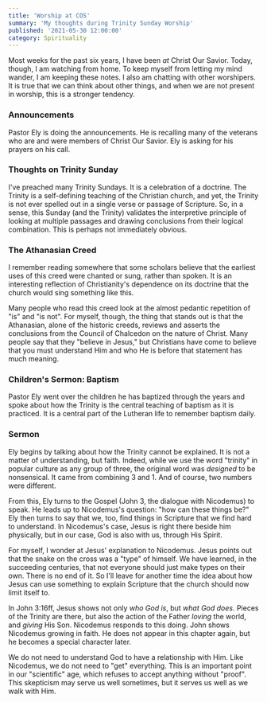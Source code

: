 ```yaml
---
title: 'Worship at COS'
summary: 'My thoughts during Trinity Sunday Worship'
published: '2021-05-30 12:00:00'
category: Spirituality
---
```

Most weeks for the past six years, I have been _at_ Christ Our Savior.  Today,
though, I am watching from home.  To keep myself from letting my mind wander,
I am keeping these notes.  I also am chatting with other worshipers.  It is true
that we can think about other things, and when we are not present in worship,
this is a stronger tendency.

### Announcements
Pastor Ely is doing the announcements.  He is recalling many of the veterans
who are and were members of Christ Our Savior.  Ely is asking for his prayers
on his call.

### Thoughts on Trinity Sunday

I've preached many Trinity Sundays. It is a celebration of a doctrine. The
Trinity is a self-defining teaching of the Christian church, and yet, the
Trinity is not ever spelled out in a single verse or passage of Scripture. So,
in a sense, this Sunday (and the Trinity) validates the interpretive principle
of looking at multiple passages and drawing conclusions from their logical
combination. This is perhaps not immediately obvious.

### The Athanasian Creed

I remember reading somewhere that some scholars believe that the earliest uses
of this creed were chanted or sung, rather than spoken. It is an interesting
reflection of Christianity's dependence on its doctrine that the church would
sing something like this.

Many people who read this creed look at the almost pedantic repetition of
"is" and "is not". For myself, though, the thing that stands out is that
the Athanasian, alone of the historic creeds, reviews and asserts the
conclusions from the Council of Chalcedon on the nature of Christ. Many people
say that they "believe in Jesus," but Christians have come to believe that you
must understand Him and who He is before that statement has much meaning.

### Children's Sermon:  Baptism
Pastor Ely went over the children he has baptized through the years and spoke
about how the Trinity is the central teaching of baptism as it is practiced.
It is a central part of the Lutheran life to remember baptism daily.

### Sermon
Ely begins by talking about how the Trinity cannot be explained. It is not a
matter of understanding, but faith. Indeed, while we use the word "trinity"
in popular culture as any group of three, the original word was _designed_ to be
nonsensical. It came from combining 3 and 1. And of course, two numbers were
different.

From this, Ely turns to the Gospel (John 3, the dialogue with Nicodemus) to
speak. He leads up to Nicodemus's question: "how can these things be?"  Ely then
turns to say that we, too, find things in Scripture that we find hard to
understand. In Nicodemus's case, Jesus is right there beside him physically, but
in our case, God is also with us, through His Spirit.

For myself, I wonder at Jesus' explanation to Nicodemus. Jesus points out that
the snake on the cross was a "type" of himself. We have learned, in the
succeeding centuries, that not everyone should just make types on their own.
There is no end of it. So I'll leave for another time the idea about how Jesus
can use something to explain Scripture that the church should now limit itself
to.

In John 3:16ff, Jesus shows not only _who God is_, but _what God does_. Pieces
of the Trinity are there, but also the action of the Father _loving_ the world,
and _giving_ His Son. Nicodemus responds to this doing. John shows Nicodemus
growing in faith. He does not appear in this chapter again, but he becomes a
special character later.

We do not need to understand God to have a relationship with Him. Like
Nicodemus, we do not need to "get" everything. This is an important point in
our "scientific" age, which refuses to accept anything without "proof". This
skepticism may serve us well sometimes, but it serves us well as we walk with
Him.
